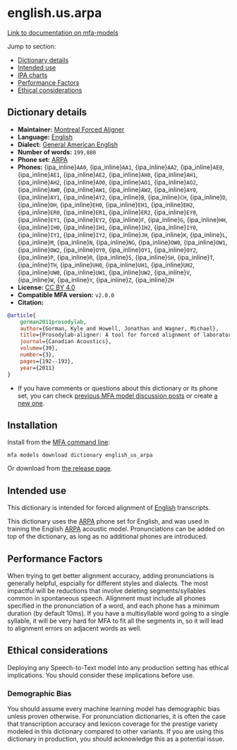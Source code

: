
# english.us.arpa

[Link to documentation on mfa-models](https://mfa-models.readthedocs.io/en/main/dictionary/english_us_arpa.html)

Jump to section:

- [Dictionary details](#dictionary-details)
- [Intended use](#intended-use)
- [IPA charts](#ipa-charts)
- [Performance Factors](#performance-factors)
- [Ethical considerations](#ethical-considerations)

## Dictionary details

- **Maintainer:** [Montreal Forced Aligner](https://montreal-forced-aligner.readthedocs.io/)
- **Language:** [English](https://en.wikipedia.org/wiki/English_language)
- **Dialect:** [General American English](https://en.wikipedia.org/wiki/General_American_English)
- **Number of words:** `199,880`
- **Phone set:** [ARPA](https://en.wikipedia.org/wiki/ARPABET)
- **Phones:** {ipa_inline}`AA0`, {ipa_inline}`AA1`, {ipa_inline}`AA2`, {ipa_inline}`AE0`, {ipa_inline}`AE1`, {ipa_inline}`AE2`, {ipa_inline}`AH0`, {ipa_inline}`AH1`, {ipa_inline}`AH2`, {ipa_inline}`AO0`, {ipa_inline}`AO1`, {ipa_inline}`AO2`, {ipa_inline}`AW0`, {ipa_inline}`AW1`, {ipa_inline}`AW2`, {ipa_inline}`AY0`, {ipa_inline}`AY1`, {ipa_inline}`AY2`, {ipa_inline}`B`, {ipa_inline}`CH`, {ipa_inline}`D`, {ipa_inline}`DH`, {ipa_inline}`EH0`, {ipa_inline}`EH1`, {ipa_inline}`EH2`, {ipa_inline}`ER0`, {ipa_inline}`ER1`, {ipa_inline}`ER2`, {ipa_inline}`EY0`, {ipa_inline}`EY1`, {ipa_inline}`EY2`, {ipa_inline}`F`, {ipa_inline}`G`, {ipa_inline}`HH`, {ipa_inline}`IH0`, {ipa_inline}`IH1`, {ipa_inline}`IH2`, {ipa_inline}`IY0`, {ipa_inline}`IY1`, {ipa_inline}`IY2`, {ipa_inline}`JH`, {ipa_inline}`K`, {ipa_inline}`L`, {ipa_inline}`M`, {ipa_inline}`N`, {ipa_inline}`NG`, {ipa_inline}`OW0`, {ipa_inline}`OW1`, {ipa_inline}`OW2`, {ipa_inline}`OY0`, {ipa_inline}`OY1`, {ipa_inline}`OY2`, {ipa_inline}`P`, {ipa_inline}`R`, {ipa_inline}`S`, {ipa_inline}`SH`, {ipa_inline}`T`, {ipa_inline}`TH`, {ipa_inline}`UH0`, {ipa_inline}`UH1`, {ipa_inline}`UH2`, {ipa_inline}`UW0`, {ipa_inline}`UW1`, {ipa_inline}`UW2`, {ipa_inline}`V`, {ipa_inline}`W`, {ipa_inline}`Y`, {ipa_inline}`Z`, {ipa_inline}`ZH`
- **License:** [CC BY 4.0](https://github.com/MontrealCorpusTools/mfa-models/tree/main/dictionary/english/us_arpa/v2.0.0/LICENSE)
- **Compatible MFA version:** `v2.0.0`
- **Citation:**

```bibtex
@article{
	gorman2011prosodylab,
	author={Gorman, Kyle and Howell, Jonathan and Wagner, Michael},
	title={Prosodylab-aligner: A tool for forced alignment of laboratory speech},
	journal={Canadian Acoustics},
	volume={39},
	number={3},
	pages={192--193},
	year={2011}
}
```

- If you have comments or questions about this dictionary or its phone set, you can check [previous MFA model discussion posts](https://github.com/MontrealCorpusTools/mfa-models/discussions?discussions_q=English+US+ARPA+dictionary+v2.0.0) or create [a new one](https://github.com/MontrealCorpusTools/mfa-models/discussions/new).

## Installation

Install from the [MFA command line](https://montreal-forced-aligner.readthedocs.io/en/latest/user_guide/models/index.html):

```
mfa models download dictionary english_us_arpa
```

Or download from [the release page](https://github.com/MontrealCorpusTools/mfa-models/releases/tag/dictionary-english_us_arpa-v2.0.0).

## Intended use

This dictionary is intended for forced alignment of [English](https://en.wikipedia.org/wiki/English_language) transcripts.

This dictionary uses the [ARPA](https://en.wikipedia.org/wiki/ARPABET) phone set for English, and was used in training the English [ARPA](https://en.wikipedia.org/wiki/ARPABET) acoustic model.
Pronunciations can be added on top of the dictionary, as long as no additional phones are introduced.

## Performance Factors

When trying to get better alignment accuracy, adding pronunciations is generally helpful, espcially for different styles and dialects.  The most impactful will be reductions that
involve deleting segments/syllables common in spontaneous speech.  Alignment must include all phones specified in the pronunciation of a word, and each phone has
a minimum duration (by default 10ms). If you have a multisyllable word going to a single syllable, it will be very hard for MFA to fit all the segments in,
so it will lead to alignment errors on adjacent words as well.

## Ethical considerations

Deploying any Speech-to-Text model into any production setting has ethical implications. You should consider these implications before use.

### Demographic Bias

You should assume every machine learning model has demographic bias unless proven otherwise.
For pronunciation dictionaries, it is often the case that transcription accuracy and lexicon coverage for the prestige variety modeled in this dictionary compared to other variants.
If you are using this dictionary in production, you should acknowledge this as a potential issue.
